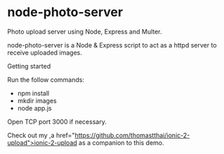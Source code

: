 # node-photo-server
Photo upload server using Node, Express and Multer. 

node-photo-server is a Node & Express script to act as a httpd server to receive uploaded images.

Getting started

Run the follow commands:

- npm install
- mkdir images
- node app.js

Open TCP port 3000 if necessary.

Check out my ,a href="https://github.com/thomastthai/ionic-2-upload">ionic-2-upload</a> as a companion to this demo.
